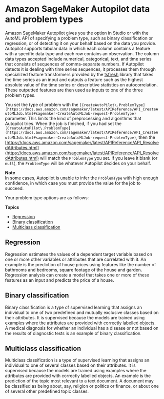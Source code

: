 # Amazon SageMaker Autopilot data and problem types<a name="autopilot-problem-types"></a>

Amazon SageMaker Autopilot gives you the option in Studio or with the AutoML API of specifying a problem type, such as binary classification or regression, or of detecting it on your behalf based on the data you provide\. Autopilot supports tabular data in which each column contains a feature with a specific data type and each row contains an observation\. The column data types accepted include numerical, categorical, text, and time series that consists of sequences of comma\-separate numbers\. If Autopilot detects it is dealing with time series sequences, it processes them through specialized feature transformers provided by the [tsfresh](https://tsfresh.readthedocs.io/en/latest/text/list_of_features.html) library that takes the time series as an input and outputs a feature such as the highest absolute value of the time series or descriptive statistics on autocorrelation\. These outputted features are then used as inputs to one of the three problem types\.

You set the type of problem with the `[CreateAutoPilot\.ProblemType](https://docs.aws.amazon.com/sagemaker/latest/APIReference/API_CreateAutoMLJob.html#sagemaker-CreateAutoMLJob-request-ProblemType)` parameter\. This limits the kind of preprocessing and algorithms that Autopilot tries\. When the job is finished, if you had set the `[CreateAutoPilot\.ProblemType](https://docs.aws.amazon.com/sagemaker/latest/APIReference/API_CreateAutoMLJob.html#sagemaker-CreateAutoMLJob-request-ProblemType)`, then the [https://docs.aws.amazon.com/sagemaker/latest/APIReference/API_ResolvedAttributes.html](https://docs.aws.amazon.com/sagemaker/latest/APIReference/API_ResolvedAttributes.html) will match the `ProblemType` you set\. If you leave it blank \(or `null`\), the `ProblemType` will be whatever Autopilot decides on your behalf\. 

**Note**  
In some cases, Autopilot is unable to infer the `ProblemType` with high enough confidence, in which case you must provide the value for the job to succeed\.

Your problem type options are as follows: 

**Topics**
+ [Regression](#autopilot-automate-model-development-problem-types-regression)
+ [Binary classification](#autopilot-automate-model-development-problem-types-binary-classification)
+ [Multiclass classification](#autopilot-automate-model-development-problem-types-multi-class-classification)

## Regression<a name="autopilot-automate-model-development-problem-types-regression"></a>

Regression estimates the values of a dependent target variable based on one or more other variables or attributes that are correlated with it\. An example is the prediction of house prices using features like the number of bathrooms and bedrooms, square footage of the house and garden\. Regression analysis can create a model that takes one or more of these features as an input and predicts the price of a house\.

## Binary classification<a name="autopilot-automate-model-development-problem-types-binary-classification"></a>

Binary classification is a type of supervised learning that assigns an individual to one of two predefined and mutually exclusive classes based on their attributes\. It is supervised because the models are trained using examples where the attributes are provided with correctly labelled objects\. A medical diagnosis for whether an individual has a disease or not based on the results of diagnostic tests is an example of binary classification\.

## Multiclass classification<a name="autopilot-automate-model-development-problem-types-multi-class-classification"></a>

Multiclass classification is a type of supervised learning that assigns an individual to one of several classes based on their attributes\. It is supervised because the models are trained using examples where the attributes are provided with correctly labelled objects\. An example is the prediction of the topic most relevant to a text document\. A document may be classified as being about, say, religion or politics or finance, or about one of several other predefined topic classes\.